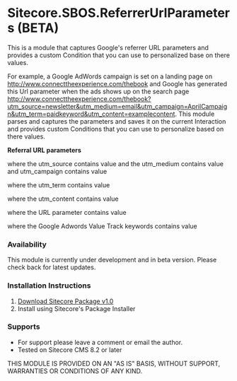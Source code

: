 # Sitecore.SBOS.ReferrerUrlParameters (BETA)
This is a module that captures Google's referrer URL parameters and provides a 
custom Condition that you can use to personalized base on there values.


For example, a Google AdWords campaign is set on a landing page on http://www.connecttheexperience.com/thebook and 
Google has generated this Url parameter when the ads shows up on the search page 
http://www.connecttheexperience.com/thebook?utm_source=newsletter&utm_medium=email&utm_campaign=AprilCampaign&utm_term=paidkeyword&utm_content=examplecontent. 
This module parses and captures the parameters and saves it on the 
current Interaction and provides custom Conditions that you can use to 
personalize based on there values.

**Referral URL parameters** 
   
   where the utm_source contains value and the utm_medium contains value and utm_campaign contains value  
   
   where the utm_term contains value

   where the utm_content contains value

   where the URL parameter contains value

   where the Google Adwords Value Track keywords contains value

### Availability

This module is currently under development and in beta version. Please check back for latest updates.


### Installation Instructions

1. [Download Sitecore Package v1.0](https://github.com/raseniero/Sitecore.SBOS.ReferrerUrlParameters)
2. Install using Sitecore's Package Installer

### Supports
+ For support please leave a comment or email the author.
+ Tested on Sitecore CMS 8.2 or later

THIS MODULE IS PROVIDED ON AN "AS IS" BASIS, WITHOUT SUPPORT, WARRANTIES OR CONDITIONS OF ANY KIND.
